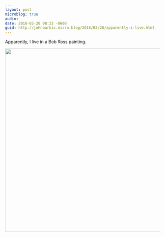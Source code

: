 ```yaml
---
layout: post
microblog: true
audio: 
date: 2018-02-20 08:33 -0600
guid: http://johnbarbic.micro.blog/2018/02/20/apparently-i-live.html
---
```

Apparently, I live in a Bob Ross painting.

<img src="http://www.barbic.com/uploads/2018/a887252b26.jpg" width="600" height="599" />

